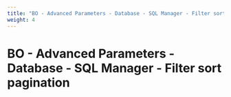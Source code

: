 ```yaml
---
title: "BO - Advanced Parameters - Database - SQL Manager - Filter sort pagination"
weight: 4
---
```


# BO - Advanced Parameters - Database - SQL Manager - Filter sort pagination
